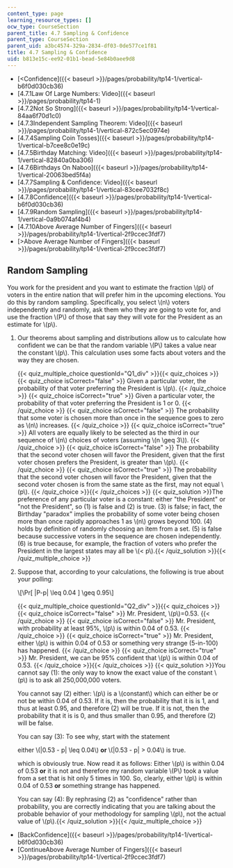 ```yaml
---
content_type: page
learning_resource_types: []
ocw_type: CourseSection
parent_title: 4.7 Sampling & Confidence
parent_type: CourseSection
parent_uid: a3bc4574-329a-2834-df03-0de577ce1f81
title: 4.7 Sampling & Confidence
uid: b813e15c-ee92-01b1-bead-5e84b0aee9d8
---
```


*   [\<Confidence]({{< baseurl >}}/pages/probability/tp14-1/vertical-b6f0d030cb36)
*   [4.7.1Law Of Large Numbers: Video]({{< baseurl >}}/pages/probability/tp14-1)
*   [4.7.2Not So Strong]({{< baseurl >}}/pages/probability/tp14-1/vertical-84aa6f70d1c0)
*   [4.7.3Independent Sampling Theorem: Video]({{< baseurl >}}/pages/probability/tp14-1/vertical-872c5ec0974e)
*   [4.7.4Sampling Coin Tosses]({{< baseurl >}}/pages/probability/tp14-1/vertical-b7cee8c0e19c)
*   [4.7.5Birthday Matching: Video]({{< baseurl >}}/pages/probability/tp14-1/vertical-82840a0ba306)
*   [4.7.6Birthdays On Naboo]({{< baseurl >}}/pages/probability/tp14-1/vertical-20063bed5f4a)
*   [4.7.7Sampling & Confidence: Video]({{< baseurl >}}/pages/probability/tp14-1/vertical-83cee7032f8c)
*   [4.7.8Confidence]({{< baseurl >}}/pages/probability/tp14-1/vertical-b6f0d030cb36)
*   [4.7.9Random Sampling]({{< baseurl >}}/pages/probability/tp14-1/vertical-0a9b074af4b4)
*   [4.7.10Above Average Number of Fingers]({{< baseurl >}}/pages/probability/tp14-1/vertical-2f9ccec3fdf7)
*   [\>Above Average Number of Fingers]({{< baseurl >}}/pages/probability/tp14-1/vertical-2f9ccec3fdf7)

Random Sampling
---------------

  

You work for the president and you want to estimate the fraction \\(p\\) of voters in the entire nation that will prefer him in the upcoming elections. You do this by random sampling. Specifically, you select \\(n\\) voters independently and randomly, ask them who they are going to vote for, and use the fraction \\(P\\) of those that say they will vote for the President as an estimate for \\(p\\).

1.  Our theorems about sampling and distributions allow us to calculate how confident we can be that the random variable \\(P\\) takes a value near the constant \\(p\\). This calculation uses some facts about voters and the way they are chosen.
    
    {{< quiz_multiple_choice questionId="Q1_div" >}}{{< quiz_choices >}}{{< quiz_choice isCorrect="false" >}}&nbsp;Given a particular voter, the probability of that voter preferring the President is \\(p\\).&nbsp;{{< /quiz_choice >}}
    {{< quiz_choice isCorrect="true" >}}&nbsp;Given a particular voter, the probability of that voter preferring the President is 1 or 0.&nbsp;{{< /quiz_choice >}}
    {{< quiz_choice isCorrect="false" >}}&nbsp;The probability that some voter is chosen more than once in the sequence goes to zero as \\(n\\) increases.&nbsp;{{< /quiz_choice >}}
    {{< quiz_choice isCorrect="true" >}}&nbsp;All voters are equally likely to be selected as the third in our sequence of \\(n\\) choices of voters (assuming \\(n \\geq 3\\)).&nbsp;{{< /quiz_choice >}}
    {{< quiz_choice isCorrect="false" >}}&nbsp;The probability that the second voter chosen will favor the President, given that the first voter chosen prefers the President, is greater than \\(p\\).&nbsp;{{< /quiz_choice >}}
    {{< quiz_choice isCorrect="true" >}}&nbsp;The probability that the second voter chosen will favor the President, given that the second voter chosen is from the same state as the first, may not equal \\(p\\).&nbsp;{{< /quiz_choice >}}{{< /quiz_choices >}}
    {{< quiz_solution >}}The preference of any particular voter is a constant: either "the President" or "not the President", so (1) is false and (2) is true. (3) is false; in fact, the Birthday "paradox" implies the probability of some voter being chosen more than once rapidly approaches 1 as \\(n\\) grows beyond 100. (4) holds by definition of randomly choosing an item from a set. (5) is false because successive voters in the sequence are chosen independently. (6) is true because, for example, the fraction of voters who prefer the President in the largest states may all be \\(\< p\\).{{< /quiz_solution >}}{{< /quiz_multiple_choice >}}
  
3.  Suppose that, according to your calculations, the following is true about your polling:
    
    \\\[\\Pr\[ |P-p| \\leq 0.04 \] \\geq 0.95\\\]
    
    {{< quiz_multiple_choice questionId="Q2_div" >}}{{< quiz_choices >}}{{< quiz_choice isCorrect="false" >}}&nbsp;Mr. President, \\(p\\)=0.53.&nbsp;{{< /quiz_choice >}}
    {{< quiz_choice isCorrect="false" >}}&nbsp;Mr. President, with probability at least 95%, \\(p\\) is within 0.04 of 0.53.&nbsp;{{< /quiz_choice >}}
    {{< quiz_choice isCorrect="true" >}}&nbsp;Mr. President, either \\(p\\) is within 0.04 of 0.53 or something very strange (5-in-100) has happened.&nbsp;{{< /quiz_choice >}}
    {{< quiz_choice isCorrect="true" >}}&nbsp;Mr. President, we can be 95% confident that \\(p\\) is within 0.04 of 0.53.&nbsp;{{< /quiz_choice >}}{{< /quiz_choices >}}
    {{< quiz_solution >}}You cannot say (1): the only way to know the exact value of the constant \\(p\\) is to ask all 250,000,000 voters.
    
    You cannot say (2) either: \\(p\\) is a \\(constant\\) which can either be or not be within 0.04 of 0.53. If it is, then the probability that it is is 1, and thus at least 0.95, and therefore (2) will be true. If it is not, then the probability that it is is 0, and thus smaller than 0.95, and therefore (2) will be false.
    
    You can say (3): To see why, start with the statement
    
    either \\(|0.53 - p| \\leq 0.04\\) **or** \\(|0.53 - p| > 0.04\\) is true.
    
    which is obviously true. Now read it as follows: Either \\(p\\) is within 0.04 of 0.53 **or** it is not and therefore my random variable \\(P\\) took a value from a set that is hit only 5 times in 100. So, clearly, either \\(p\\) is within 0.04 of 0.53 **or** something strange has happened.
    
    You can say (4): By rephrasing (2) as "confidence" rather than probability, you are correctly indicating that you are talking about the probable behavior of your methodology for sampling \\(p\\), not the actual value of \\(p\\).{{< /quiz_solution >}}{{< /quiz_multiple_choice >}}

*   [BackConfidence]({{< baseurl >}}/pages/probability/tp14-1/vertical-b6f0d030cb36)
*   [ContinueAbove Average Number of Fingers]({{< baseurl >}}/pages/probability/tp14-1/vertical-2f9ccec3fdf7)